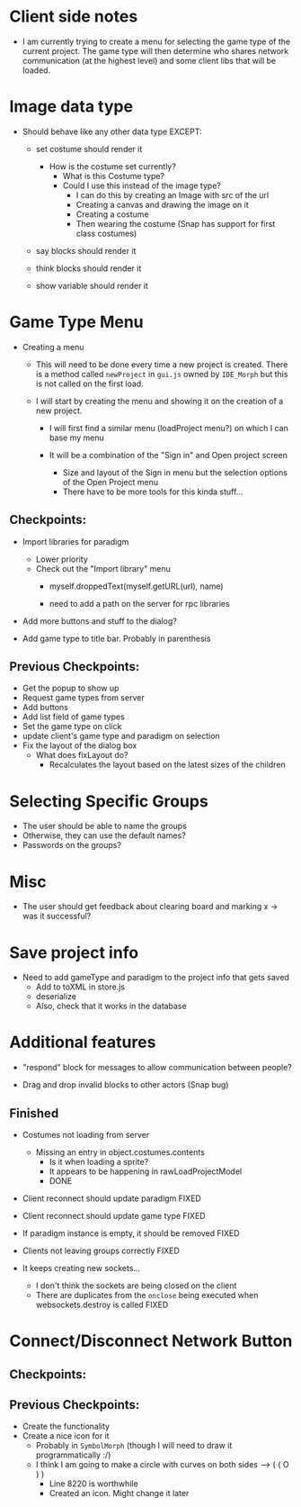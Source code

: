# Client side notes
+ I am currently trying to create a menu for selecting the game type of the current project. The game type will then determine who shares network communication (at the highest level) and some client libs that will be loaded.

# Image data type
+ Should behave like any other data type EXCEPT:
    + set costume should render it
        + How is the costume set currently?
            + What is this Costume type?
            + Could I use this instead of the image type?
                + I can do this by creating an Image with src of the url
                + Creating a canvas and drawing the image on it
                + Creating a costume
                + Then wearing the costume (Snap has support for first class costumes)

    + say blocks should render it
    + think blocks should render it
    + show variable should render it


# Game Type Menu
+ Creating a menu
    + This will need to be done every time a new project is created. There is a method called `newProject` in `gui.js` owned by `IDE_Morph` but this is not called on the first load.

    + I will start by creating the menu and showing it on the creation of a new project.
        + I will first find a similar menu (loadProject menu?) on which I can base my menu

        + It will be a combination of the "Sign in" and Open project screen
            + Size and layout of the Sign in menu but the selection options of the Open Project menu
            + There have to be more tools for this kinda stuff...

## Checkpoints:
+ Import libraries for paradigm
    + Lower priority
    + Check out the "Import library" menu
        + myself.droppedText(myself.getURL(url), name)

        + need to add a path on the server for rpc libraries

+ Add more buttons and stuff to the dialog?
+ Add game type to title bar. Probably in parenthesis

## Previous Checkpoints:
+ Get the popup to show up
+ Request game types from server
+ Add buttons
+ Add list field of game types
+ Set the game type on click
+ update client's game type and paradigm on selection
+ Fix the layout of the dialog box
    + What does fixLayout do?
        + Recalculates the layout based on the latest sizes of the children


# Selecting Specific Groups
+ The user should be able to name the groups
+ Otherwise, they can use the default names?
+ Passwords on the groups?

# Misc
+ The user should get feedback about clearing board and marking x -> was it successful?

# Save project info
+ Need to add gameType and paradigm to the project info that gets saved
    + Add to toXML in store.js
    + deserialize 
    + Also, check that it works in the database

# Additional features
+ "respond" block for messages to allow communication between people?

+ Drag and drop invalid blocks to other actors (Snap bug)

## Finished
+ Costumes not loading from server
    + Missing an entry in object.costumes.contents
        + Is it when loading a sprite?
        + It appears to be happening in rawLoadProjectModel
        + DONE

+ Client reconnect should update paradigm
    FIXED

+ Client reconnect should update game type
    FIXED

+ If paradigm instance is empty, it should be removed
    FIXED

+ Clients not leaving groups correctly
    FIXED

+ It keeps creating new sockets...
    + I don't think the sockets are being closed on the client
    + There are duplicates from the `onclose` being executed when websockets.destroy is called
    FIXED

# Connect/Disconnect Network Button
## Checkpoints:

## Previous Checkpoints:
+ Create the functionality
+ Create a nice icon for it
    + Probably in `SymbolMorph` (though I will need to draw it programmatically :/)
    + I think I am going to make a circle with curves on both sides -->   ( ( O ) )
        + Line 8220 is worthwhile
        + Created an icon. Might change it later

